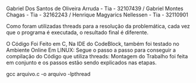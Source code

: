 
Gabriel Dos Santos de Oliveira Arruda - Tia - 32107439 / 
Gabriel Montes Chagas - Tia - 32162243 / 
Henrique Magyarics Nellessen - Tia - 32110901

Como foram utilizadas threads para a resolução da problemática, cada vez que o programa é executada, o resultado final é diferente.

O Código Foi Feito em C, Na IDE do CodeBlock, também foi testado no Ambiente Online Em LINUX:
Segue o passo  a passo para conseguir a compilação do Código que utiliza threads:
Montagem do Trabalho foi feita em conjunto e os passos estão sendo explicados nas etapas.

gcc arquivo.c -o arquivo -lpthread


